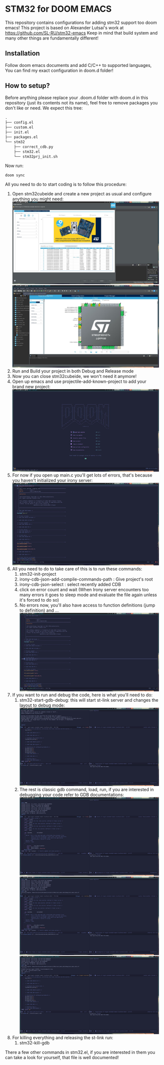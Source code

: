# STM32 for DOOM EMACS

This repository contains configurations for adding stm32 support too doom emacs!
This project is based on  Alexander Lutsai's work at https://github.com/SL-RU/stm32-emacs 
Keep in mind that build system and many other things are fundamentally different!

## Installation

Follow doom emacs documents and add C/C++ to supported languages, You can find my exact configuration in doom.d folder!

## How to setup?

Before anything please replace your .doom.d folder with doom.d in this repository (just its contents not its name), feel free to remove packages you don't like or need.
We expect this tree:

```
.
├── config.el
├── custom.el
├── init.el
├── packages.el
└── stm32
    ├── correct_cdb.py
    ├── stm32.el
    └── stm32prj_init.sh
```

Now run:
``` bash
doom sync
```

All you need to do to start coding is to follow this procedure:
1. Open stm32cubeide and create a new project as usual and configure anything you might need:
![alt text](https://github.com/toorajtaraz/stm32-emacs/blob/master/images/1.jpg?raw=true)
![alt text](https://github.com/toorajtaraz/stm32-emacs/blob/master/images/6.jpg?raw=true)
2. Run and Build your project in both Debug and Release mode
3. Now you can close stm32cubeide, we won't need it anymore!
4. Open up emacs and use projectile-add-known-project to add your brand new project:
![alt text](https://github.com/toorajtaraz/stm32-emacs/blob/master/images/9.jpg?raw=true)
5. For now if you open up main.c you'll get lots of errors, that's because you haven't initialized your irony server:
![alt text](https://github.com/toorajtaraz/stm32-emacs/blob/master/images/10.jpg?raw=true)
6. All you need to do to take care of this is to run these commands:
   1. stm32-init-project
   2. irony-cdb-json-add-compile-commands-path : Give project's root
   3. irony-cdb-json-select : select recently added CDB
   4. click on error count and wait (When Irony server encounters too many errors it goes to sleep mode and evaluate the file again unless it's forced to do so)
   5. No errors now, you'll also have access to function definitions (jump to definition) and ...
![alt text](https://github.com/toorajtaraz/stm32-emacs/blob/master/images/13.jpg?raw=true)
7. If you want to run and debug the code, here is what you'll need to do:
   1. stm32-start-gdb-debug: this will start st-link server and changes the layout to debug mode:
    ![alt text](https://github.com/toorajtaraz/stm32-emacs/blob/master/images/14.jpg?raw=true)
   2. The rest is classic gdb command, load, run, if you are interested in debugging your code refer to GDB documentations: 
    ![alt text](https://github.com/toorajtaraz/stm32-emacs/blob/master/images/15.jpg?raw=true)
    ![alt text](https://github.com/toorajtaraz/stm32-emacs/blob/master/images/16.jpg?raw=true)
    ![alt text](https://github.com/toorajtaraz/stm32-emacs/blob/master/images/17.jpg?raw=true)
8. For killing everything and releasing the st-link run:
   1. stm32-kill-gdb

There a few other commands in stm32.el, if you are interested in them you can take a look for yourself, that file is well documented!

